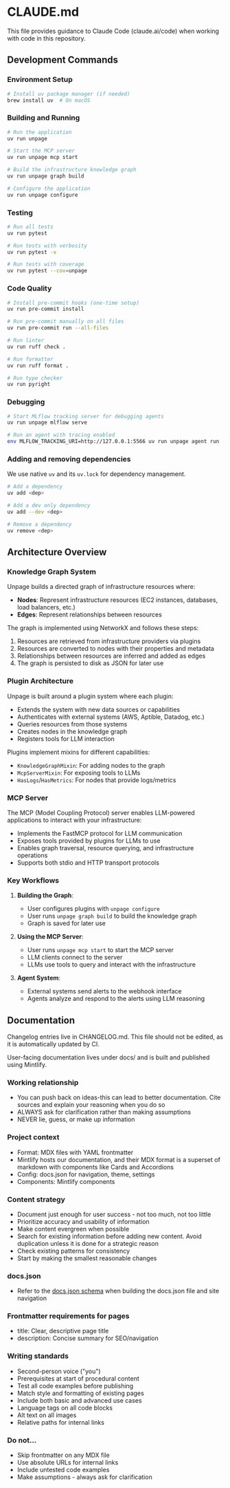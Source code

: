 # CLAUDE.md

This file provides guidance to Claude Code (claude.ai/code) when working with code in this repository.

## Development Commands

### Environment Setup

```bash
# Install uv package manager (if needed)
brew install uv  # On macOS
```

### Building and Running

```bash
# Run the application
uv run unpage

# Start the MCP server
uv run unpage mcp start

# Build the infrastructure knowledge graph
uv run unpage graph build

# Configure the application
uv run unpage configure
```

### Testing

```bash
# Run all tests
uv run pytest

# Run tests with verbosity
uv run pytest -v

# Run tests with coverage
uv run pytest --cov=unpage
```

### Code Quality

```bash
# Install pre-commit hooks (one-time setup)
uv run pre-commit install

# Run pre-commit manually on all files
uv run pre-commit run --all-files

# Run linter
uv run ruff check .

# Run formatter
uv run ruff format .

# Run type checker
uv run pyright
```

### Debugging

```bash
# Start MLflow tracking server for debugging agents
uv run unpage mlflow serve

# Run an agent with tracing enabled
env MLFLOW_TRACKING_URI=http://127.0.0.1:5566 uv run unpage agent run [agent-name]
```

### Adding and removing dependencies

We use native `uv` and its `uv.lock` for dependency management.

```bash
# Add a dependency
uv add <dep>

# Add a dev only dependency
uv add --dev <dep>

# Remove a dependency
uv remove <dep>
```

## Architecture Overview

### Knowledge Graph System

Unpage builds a directed graph of infrastructure resources where:
- **Nodes**: Represent infrastructure resources (EC2 instances, databases, load balancers, etc.)
- **Edges**: Represent relationships between resources

The graph is implemented using NetworkX and follows these steps:
1. Resources are retrieved from infrastructure providers via plugins
2. Resources are converted to nodes with their properties and metadata
3. Relationships between resources are inferred and added as edges
4. The graph is persisted to disk as JSON for later use

### Plugin Architecture

Unpage is built around a plugin system where each plugin:
- Extends the system with new data sources or capabilities
- Authenticates with external systems (AWS, Aptible, Datadog, etc.)
- Queries resources from those systems
- Creates nodes in the knowledge graph
- Registers tools for LLM interaction

Plugins implement mixins for different capabilities:
- `KnowledgeGraphMixin`: For adding nodes to the graph
- `McpServerMixin`: For exposing tools to LLMs
- `HasLogs`/`HasMetrics`: For nodes that provide logs/metrics

### MCP Server

The MCP (Model Coupling Protocol) server enables LLM-powered applications to interact with your infrastructure:
- Implements the FastMCP protocol for LLM communication
- Exposes tools provided by plugins for LLMs to use
- Enables graph traversal, resource querying, and infrastructure operations
- Supports both stdio and HTTP transport protocols

### Key Workflows

1. **Building the Graph**:
   - User configures plugins with `unpage configure`
   - User runs `unpage graph build` to build the knowledge graph
   - Graph is saved for later use

2. **Using the MCP Server**:
   - User runs `unpage mcp start` to start the MCP server
   - LLM clients connect to the server
   - LLMs use tools to query and interact with the infrastructure

3. **Agent System**:
   - External systems send alerts to the webhook interface
   - Agents analyze and respond to the alerts using LLM reasoning

## Documentation

Changelog entries live in CHANGELOG.md. This file should not be edited, as it is automatically updated by CI.

User-facing documentation lives under docs/ and is built and published using Mintlify.

### Working relationship
- You can push back on ideas-this can lead to better documentation. Cite sources and explain your reasoning when you do so
- ALWAYS ask for clarification rather than making assumptions
- NEVER lie, guess, or make up information

### Project context
- Format: MDX files with YAML frontmatter
- Mintlify hosts our documentation, and their MDX format is a superset of markdown with components like Cards and Accordions
- Config: docs.json for navigation, theme, settings
- Components: Mintlify components

### Content strategy
- Document just enough for user success - not too much, not too little
- Prioritize accuracy and usability of information
- Make content evergreen when possible
- Search for existing information before adding new content. Avoid duplication unless it is done for a strategic reason
- Check existing patterns for consistency
- Start by making the smallest reasonable changes

### docs.json

- Refer to the [docs.json schema](https://mintlify.com/docs.json) when building the docs.json file and site navigation

### Frontmatter requirements for pages
- title: Clear, descriptive page title
- description: Concise summary for SEO/navigation

### Writing standards
- Second-person voice ("you")
- Prerequisites at start of procedural content
- Test all code examples before publishing
- Match style and formatting of existing pages
- Include both basic and advanced use cases
- Language tags on all code blocks
- Alt text on all images
- Relative paths for internal links

### Do not...
- Skip frontmatter on any MDX file
- Use absolute URLs for internal links
- Include untested code examples
- Make assumptions - always ask for clarification
